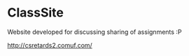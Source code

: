 # ClassSite

Website developed for discussing sharing of assignments :P

http://csretards2.comuf.com/
